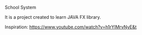 School System

It is a project created to learn JAVA FX library.

Inspiration: https://www.youtube.com/watch?v=h1rYlMrvNyE&t

